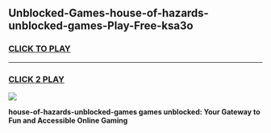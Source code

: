 
## Unblocked-Games-house-of-hazards-unblocked-games-Play-Free-ksa3o
<h3>
<a href="https://premium76.site?title=house-of-hazards-unblocked-games&ref=18A">CLICK TO PLAY</a></h3>
<hr>

<h3>
<a href="https://premium76.site?title=house-of-hazards-unblocked-games&ref=18A">CLICK 2 PLAY</a>
  
</h3>

<a href="https://premium76.site?title=house-of-hazards-unblocked-games&ref=18A"><img src="https://clearcache.store/games.png"></a>


**house-of-hazards-unblocked-games games unblocked: Your Gateway to Fun and Accessible Online Gaming**
